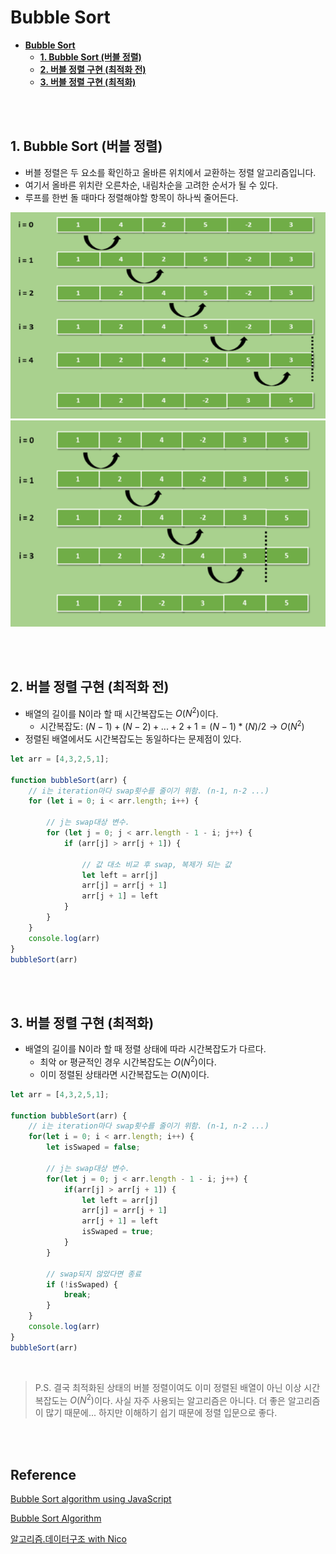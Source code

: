 # **Bubble Sort**
- [**Bubble Sort**](#bubble-sort)
  - [**1. Bubble Sort (버블 정렬)**](#1-bubble-sort-버블-정렬)
  - [**2. 버블 정렬 구현 (최적화 전)**](#2-버블-정렬-구현-최적화-전)
  - [**3. 버블 정렬 구현 (최적화)**](#3-버블-정렬-구현-최적화)

<br /><br />

## **1. Bubble Sort (버블 정렬)**
- 버블 정렬은 두 요소를 확인하고 올바른 위치에서 교환하는 정렬 알고리즘입니다.
- 여기서 올바른 위치란 오른차순, 내림차순을 고려한 순서가 될 수 있다.
- 루프를 한번 돌 때마다 정렬해야할 항목이 하나씩 줄어든다.
<img src="..\image\algorithm\bubble-sort\bubble-sort.png" width="600" height="330">
<img src="..\image\algorithm\bubble-sort\bubble-sort2.png" width="600" height="330">

<br /><br />

## **2. 버블 정렬 구현 (최적화 전)**
- 배열의 길이를 N이라 할 때 시간복잡도는 $O(N^2)$이다.
    - 시간복잡도: $(N-1)+(N-2)+...+2+1=(N-1)*(N)/2\rightarrow O(N^2)$
- 정렬된 배열에서도 시간복잡도는 동일하다는 문제점이 있다. 
```javascript
let arr = [4,3,2,5,1];

function bubbleSort(arr) {
    // i는 iteration마다 swap횟수를 줄이기 위함. (n-1, n-2 ...)
    for (let i = 0; i < arr.length; i++) {

        // j는 swap대상 변수.
        for (let j = 0; j < arr.length - 1 - i; j++) {
            if (arr[j] > arr[j + 1]) {

                // 값 대소 비교 후 swap, 복제가 되는 값
                let left = arr[j]
                arr[j] = arr[j + 1]
                arr[j + 1] = left
            }
        }
    }
    console.log(arr)
}
bubbleSort(arr)
```
<br /><br />

## **3. 버블 정렬 구현 (최적화)**
- 배열의 길이를 N이라 할 때 정렬 상태에 따라 시간복잡도가 다르다.
  - 최악 or 평균적인 경우 시간복잡도는 $O(N^2)$이다.
  - 이미 정렬된 상태라면 시간복잡도는 $O(N)$이다.
```javascript
let arr = [4,3,2,5,1];

function bubbleSort(arr) {
    // i는 iteration마다 swap횟수를 줄이기 위함. (n-1, n-2 ...)
    for(let i = 0; i < arr.length; i++) {
        let isSwaped = false;

        // j는 swap대상 변수.
        for(let j = 0; j < arr.length - 1 - i; j++) {
            if(arr[j] > arr[j + 1]) {
                let left = arr[j]
                arr[j] = arr[j + 1]
                arr[j + 1] = left
                isSwaped = true;
            }
        }

        // swap되지 않았다면 종료
        if (!isSwaped) {
            break;
        }
    }
    console.log(arr)
}
bubbleSort(arr)
```
<br />

>P.S. 결국 최적화된 상태의 버블 정렬이여도 이미 정렬된 배열이 아닌 이상 시간복잡도는 $O(N^2)$이다. 사실 자주 사용되는 알고리즘은 아니다. 더 좋은 알고리즘이 많기 때문에... 하지만 이해하기 쉽기 때문에 정렬 입문으로 좋다.

<br /><br />

## **Reference**<!-- omit in toc -->

[Bubble Sort algorithm using JavaScript](https://www.geeksforgeeks.org/bubble-sort-algorithms-by-using-javascript/)

[Bubble Sort Algorithm](https://www.geeksforgeeks.org/bubble-sort/?ref=lbp)

[알고리즘.데이터구조 with Nico](https://www.youtube.com/watch?v=NFETSCJON2M&list=PL7jH19IHhOLMdHvl3KBfFI70r9P0lkJwL&index=2) 